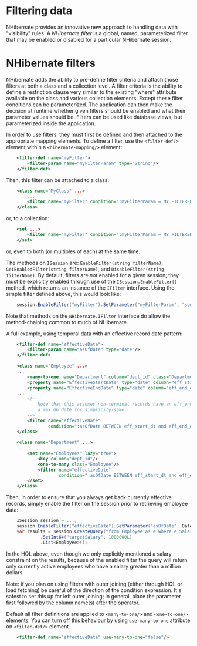 # Filtering data

NHibernate provides an innovative new approach to handling data with
"visibility" rules. A *NHibernate filter* is a global, named,
parameterized filter that may be enabled or disabled for a particular
NHibernate session.

# NHibernate filters

NHibernate adds the ability to pre-define filter criteria and attach
those filters at both a class and a collection level. A filter criteria
is the ability to define a restriction clause very similar to the
existing "where" attribute available on the class and various collection
elements. Except these filter conditions can be parameterized. The
application can then make the decision at runtime whether given filters
should be enabled and what their parameter values should be. Filters can
be used like database views, but parameterized inside the application.

In order to use filters, they must first be defined and then attached to
the appropriate mapping elements. To define a filter, use the
`<filter-def/>` element within a `<hibernate-mapping/>` element:

```xml
    <filter-def name="myFilter">
        <filter-param name="myFilterParam" type="String"/>
    </filter-def>
```

Then, this filter can be attached to a class:

```xml
    <class name="MyClass" ...>
        ...
        <filter name="myFilter" condition=":myFilterParam = MY_FILTERED_COLUMN"/>
    </class>
```

or, to a collection:

```xml
    <set ...>
        <filter name="myFilter" condition=":myFilterParam = MY_FILTERED_COLUMN"/>
    </set>
```

or, even to both (or multiples of each) at the same time.

The methods on `ISession` are: `EnableFilter(string filterName)`,
`GetEnabledFilter(string filterName)`, and `DisableFilter(string
filterName)`. By default, filters are *not* enabled for a given session;
they must be explicitly enabled through use of the
`ISession.EnableFilter()` method, which returns an instance of the
`IFilter` interface. Using the simple filter defined above, this would
look
    like:

```csharp
    session.EnableFilter("myFilter").SetParameter("myFilterParam", "some-value");
```

Note that methods on the `NHibernate.IFilter` interface do allow the
method-chaining common to much of NHibernate.

A full example, using temporal data with an effective record date
pattern:

```xml
    <filter-def name="effectiveDate">
        <filter-param name="asOfDate" type="date"/>
    </filter-def>
    
    <class name="Employee" ...>
    ...
        <many-to-one name="Department" column="dept_id" class="Department"/>
        <property name="EffectiveStartDate" type="date" column="eff_start_dt"/>
        <property name="EffectiveEndDate" type="date" column="eff_end_dt"/>
    ...
        <!--
            Note that this assumes non-terminal records have an eff_end_dt set to
            a max db date for simplicity-sake
        -->
        <filter name="effectiveDate"
                condition=":asOfDate BETWEEN eff_start_dt and eff_end_dt"/>
    </class>
    
    <class name="Department" ...>
    ...
        <set name="Employees" lazy="true">
            <key column="dept_id"/>
            <one-to-many class="Employee"/>
            <filter name="effectiveDate"
                    condition=":asOfDate BETWEEN eff_start_dt and eff_end_dt"/>
        </set>
    </class>
```

Then, in order to ensure that you always get back currently effective
records, simply enable the filter on the session prior to retrieving
employee data:

```csharp
    ISession session = ...;
    session.EnableFilter("effectiveDate").SetParameter("asOfDate", DateTime.Today);
    var results = session.CreateQuery("from Employee as e where e.Salary > :targetSalary")
             .SetInt64("targetSalary", 1000000L)
             .List<Employee>();
```

In the HQL above, even though we only explicitly mentioned a salary
constraint on the results, because of the enabled filter the query will
return only currently active employees who have a salary greater than a
million dollars.

Note: if you plan on using filters with outer joining (either through
HQL or load fetching) be careful of the direction of the condition
expression. It's safest to set this up for left outer joining; in
general, place the parameter first followed by the column name(s) after
the operator.

Default all filter definitions are applied to `<many-to-one/>` and
`<one-to-one/>` elements. You can turn off this behaviour by using
`use-many-to-one` attribute on `<filter-def/>` element.

```xml
    <filter-def name="effectiveDate" use-many-to-one="false"/>
```
